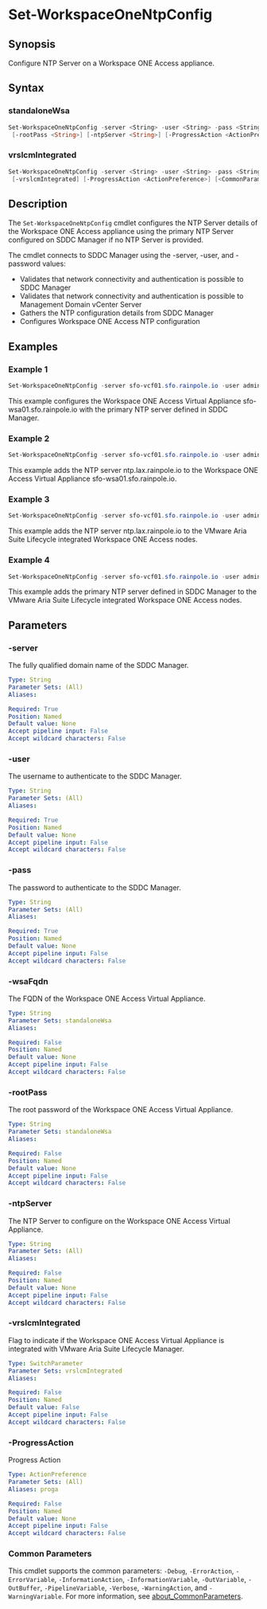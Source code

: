 # Set-WorkspaceOneNtpConfig

## Synopsis

Configure NTP Server on a Workspace ONE Access appliance.

## Syntax

### standaloneWsa

```powershell
Set-WorkspaceOneNtpConfig -server <String> -user <String> -pass <String> [-wsaFqdn <String>]
 [-rootPass <String>] [-ntpServer <String>] [-ProgressAction <ActionPreference>] [<CommonParameters>]
```

### vrslcmIntegrated

```powershell
Set-WorkspaceOneNtpConfig -server <String> -user <String> -pass <String> [-ntpServer <String>]
 [-vrslcmIntegrated] [-ProgressAction <ActionPreference>] [<CommonParameters>]
```

## Description

The `Set-WorkspaceOneNtpConfig` cmdlet configures the NTP Server details of the Workspace ONE Access appliance using the primary NTP Server configured on SDDC Manager if no NTP Server is provided.

The cmdlet connects to SDDC Manager using the -server, -user, and -password values:

- Validates that network connectivity and authentication is possible to SDDC Manager
- Validates that network connectivity and authentication is possible to Management Domain vCenter Server
- Gathers the NTP configuration details from SDDC Manager
- Configures Workspace ONE Access NTP configuration

## Examples

### Example 1

```powershell
Set-WorkspaceOneNtpConfig -server sfo-vcf01.sfo.rainpole.io -user administrator@vsphere.local -pass VMw@re1! -wsaFqdn sfo-wsa01.sfo.rainpole.io -rootPass VMw@re1!
```

This example configures the Workspace ONE Access Virtual Appliance sfo-wsa01.sfo.rainpole.io with the primary NTP server defined in SDDC Manager.

### Example 2

```powershell
Set-WorkspaceOneNtpConfig -server sfo-vcf01.sfo.rainpole.io -user administrator@vsphere.local -pass VMw@re1! -wsaFqdn sfo-wsa01.sfo.rainpole.io -rootPass VMw@re1! -ntpServer ntp.lax.rainpole.io
```

This example adds the NTP server ntp.lax.rainpole.io to the Workspace ONE Access Virtual Appliance sfo-wsa01.sfo.rainpole.io.

### Example 3

```powershell
Set-WorkspaceOneNtpConfig -server sfo-vcf01.sfo.rainpole.io -user administrator@vsphere.local -pass VMw@re1! -rootPass VMw@re1! -vrslcmIntegrated -ntpServer ntp.lax.rainpole.io 
```

This example adds the NTP server ntp.lax.rainpole.io to the VMware Aria Suite Lifecycle integrated Workspace ONE Access nodes.

### Example 4

```powershell
Set-WorkspaceOneNtpConfig -server sfo-vcf01.sfo.rainpole.io -user administrator@vsphere.local -pass VMw@re1! -vrslcmIntegrated
```

This example adds the primary NTP server defined in SDDC Manager to the VMware Aria Suite Lifecycle integrated Workspace ONE Access nodes.

## Parameters

### -server

The fully qualified domain name of the SDDC Manager.

```yaml
Type: String
Parameter Sets: (All)
Aliases:

Required: True
Position: Named
Default value: None
Accept pipeline input: False
Accept wildcard characters: False
```

### -user

The username to authenticate to the SDDC Manager.

```yaml
Type: String
Parameter Sets: (All)
Aliases:

Required: True
Position: Named
Default value: None
Accept pipeline input: False
Accept wildcard characters: False
```

### -pass

The password to authenticate to the SDDC Manager.

```yaml
Type: String
Parameter Sets: (All)
Aliases:

Required: True
Position: Named
Default value: None
Accept pipeline input: False
Accept wildcard characters: False
```

### -wsaFqdn

The FQDN of the Workspace ONE Access Virtual Appliance.

```yaml
Type: String
Parameter Sets: standaloneWsa
Aliases:

Required: False
Position: Named
Default value: None
Accept pipeline input: False
Accept wildcard characters: False
```

### -rootPass

The root password of the Workspace ONE Access Virtual Appliance.

```yaml
Type: String
Parameter Sets: standaloneWsa
Aliases:

Required: False
Position: Named
Default value: None
Accept pipeline input: False
Accept wildcard characters: False
```

### -ntpServer

The NTP Server to configure on the Workspace ONE Access Virtual Appliance.

```yaml
Type: String
Parameter Sets: (All)
Aliases:

Required: False
Position: Named
Default value: None
Accept pipeline input: False
Accept wildcard characters: False
```

### -vrslcmIntegrated

Flag to indicate if the Workspace ONE Access Virtual Appliance is integrated with VMware Aria Suite Lifecycle Manager.

```yaml
Type: SwitchParameter
Parameter Sets: vrslcmIntegrated
Aliases:

Required: False
Position: Named
Default value: False
Accept pipeline input: False
Accept wildcard characters: False
```

### -ProgressAction

Progress Action

```yaml
Type: ActionPreference
Parameter Sets: (All)
Aliases: proga

Required: False
Position: Named
Default value: None
Accept pipeline input: False
Accept wildcard characters: False
```

### Common Parameters

This cmdlet supports the common parameters: `-Debug`, `-ErrorAction`, `-ErrorVariable`, `-InformationAction`, `-InformationVariable`, `-OutVariable`, `-OutBuffer`, `-PipelineVariable`, `-Verbose`, `-WarningAction`, and `-WarningVariable`. For more information, see [about_CommonParameters](http://go.microsoft.com/fwlink/?LinkID=113216).
